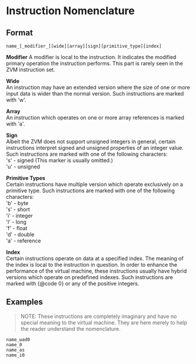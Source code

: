 # Instruction Nomenclature

## Format
```
name_[_modifier_][wide][array][sign][primitive_type][index]
```

**Modifier** 
A modifier is local to the instruction. It indicates the modified primary
operation the instruction performs. This part is rarely seen in the ZVM
instruction set.

**Wide**  
An instruction may have an extended version where the size of one or more
input data is wider than the normal version. Such instructions are marked
with 'w'.

**Array**  
An instruction which operates on one or more array references is marked
with 'a'.

**Sign**  
Albeit the ZVM does not support unsigned integers in general, certain
instructions interpret signed and unsigned properties of an integer value.
Such instructions are marked with one of the following characters:  
's' - signed (This marker is usually omitted.)  
'u' - unsigned  

**Primitive Types**  
Certain instructions have multiple version which operate exclusively on
a primitive type. Such instructions are marked with one of the following
characters:  
'b' - byte  
's' - short  
'i' - integer  
'l' - long  
'f' - float  
'd' - double  
'a' - reference  

**Index**  
Certain instructions operate on data at a specified index. The meaning of
the index is local to the instruction in question. In order to enhance the
performance of the virtual machine, these instructions usually have hybrid
versions which operate on predefined indexes. Such instructions are marked
with {@code 0} or any of the positive integers.

## Examples  

> NOTE: These instructions are completely imaginary and have no special
> meaning to the virtual machine. They are here merely to help the
> reader understand the nomenclature.

```
name_wad0
name_0
name_as
name_i0
```